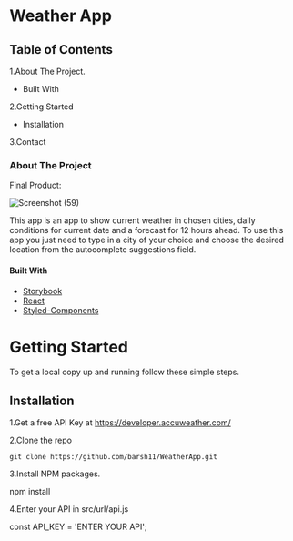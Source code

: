 
# Weather App



## Table of Contents

1.About The Project.

 -  Built With
 
2.Getting Started

 -  Installation
 
3.Contact

### About The Project

Final Product:

![Screenshot (59)](https://user-images.githubusercontent.com/69208518/118178798-1f88dd00-b43d-11eb-88f3-08102718c710.png)

This app is an app to show current weather in chosen cities, daily conditions for current date and a forecast for 12 hours ahead.
To use this app you just need to type in a city of your choice and choose the desired location from the autocomplete suggestions field.

#### Built With

- [Storybook](https://storybook.js.org/)
- [React](https://reactjs.org/)
- [Styled-Components](https://styled-components.com/)

# Getting Started

To get a local copy up and running follow these simple steps.

## Installation

1.Get a free API Key at https://developer.accuweather.com/

2.Clone the repo

    git clone https://github.com/barsh11/WeatherApp.git

3.Install NPM packages.

   npm install
   
4.Enter your API in src/url/api.js

   const API_KEY = 'ENTER YOUR API';
